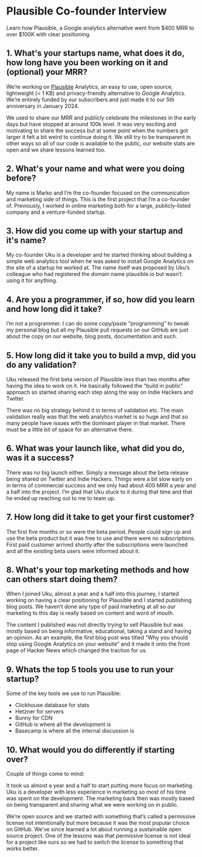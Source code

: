# Plausible Co-founder Interview
Learn how Plausible, a Google analytics alternative went from $400 MRR to over $100K with clear positioning.

## 1. What's your startups name, what does it do, how long have you been working on it and (optional) your MRR?
We’re working on [Plausible](https://plausible.io) Analytics, an easy to use, open source, lightweight (< 1 KB) and privacy-friendly alternative to Google Analytics. We’re entirely funded by our subscribers and just made it to our 5th anniversary in January 2024.

We used to share our MRR and publicly celebrate the milestones in the early days but have stopped at around 100k level. It was very exciting and motivating to share the success but at some point when the numbers got larger it felt a bit weird to continue doing it. We still try to be transparent in other ways so all of our code is available to the public, our website stats are open and we share lessons learned too.

## 2. What's your name and what were you doing before?
My name is Marko and I’m the co-founder focused on the communication and marketing side of things. This is the first project that I’m a co-founder of. Previously, I worked in online marketing both for a large, publicly-listed company and a venture-funded startup.

## 3. How did you come up with your startup and it's name?
My co-founder Uku is a developer and he started thinking about building a simple web analytics tool when he was asked to install Google Analytics on the site of a startup he worked at. The name itself was proposed by Uku’s colleague who had registered the domain name plausible.io but wasn’t using it for anything. 

## 4. Are you a programmer, if so, how did you learn and how long did it take?
I’m not a programmer. I can do some copy/paste “programming” to tweak my personal blog but all my Plausible pull requests on our GitHub are just about the copy on our website, blog posts, documentation and such.

## 5. How long did it take you to build a mvp, did you do any validation?
Uku released the first beta version of Plausible less than two months after having the idea to work on it. He basically followed the “build in public” approach so started sharing each step along the way on Indie Hackers and Twitter.

There was no big strategy behind it in terms of validation etc. The main validation really was that the web analytics market is so huge and that so many people have issues with the dominant player in that market. There must be a little bit of space for an alternative there.

## 6. What was your launch like, what did you do, was it a success?
There was no big launch either. Simply a message about the beta release being shared on Twitter and Indie Hackers. Things were a bit slow early on in terms of commercial success and we only had about 400 MRR a year and a half into the project. I’m glad that Uku stuck to it during that time and that he ended up reaching out to me to team up.

## 7. How long did it take to get your first customer?
The first five months or so were the beta period. People could sign up and use the beta product but it was free to use and there were no subscriptions. First paid customer arrived shortly after the subscriptions were launched and all the existing beta users were informed about it. 

## 8. What's your top marketing methods and how can others start doing them?
When I joined Uku, almost a year and a half into this journey, I started working on having a clear positioning for Plausible and I started publishing blog posts. We haven’t done any type of paid marketing at all so our marketing to this day is really based on content and word of mouth.

The content I published was not directly trying to sell Plausible but was mostly based on being informative, educational, taking a stand and having an opinion. As an example, the first blog post was titled “Why you should stop using Google Analytics on your website” and it made it onto the front page of Hacker News which changed the traction for us.

## 9. Whats the top 5 tools you use to run your startup?
Some of the key tools we use to run Plausible:

- Clickhouse database for stats
- Hetzner for servers
- Bunny for CDN
- GitHub is where all the development is
- Basecamp is where all the internal discussion is 

## 10. What would you do differently if starting over?
Couple of things come to mind:

It took us almost a year and a half to start putting more focus on marketing. Uku is a developer with less experience in marketing so most of his time was spent on the development. The marketing back then was mostly based on being transparent and sharing what we were working on in public.

We’re open source and we started with something that’s called a permissive license not intentionally but more because it was the most popular choice on GitHub. We’ve since learned a lot about running a sustainable open source project. One of the lessons was that permissive license is not ideal for a project like ours so we had to switch the license to something that works better.